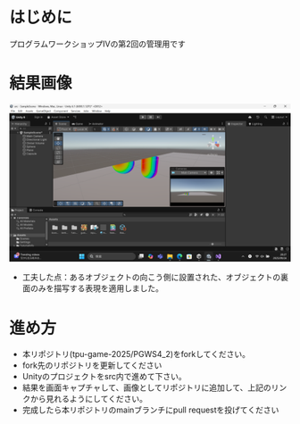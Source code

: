 # はじめに
プログラムワークショップⅣの第2回の管理用です

# 結果画像


![第2回の結果](https://github.com/deigo6125/PGWS4_2/blob/main/%E7%AC%AC2%E5%9B%9E%20%E7%B5%90%E6%9E%9C.png)
- 工夫した点：あるオブジェクトの向こう側に設置された、オブジェクトの裏面のみを描写する表現を適用しました。

# 進め方

- 本リポジトリ(tpu-game-2025/PGWS4_2)をforkしてください。
- fork先のリポジトリを更新してください
- Unityのプロジェクトをsrc内で進めて下さい。
- 結果を画面キャプチャして、画像としてリポジトリに追加して、上記のリンクから見れるようにしてください。
- 完成したら本リポジトリのmainブランチにpull requestを投げてください

